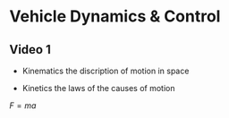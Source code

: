 # Vehicle Dynamics & Control

## Video 1

- Kinematics
the discription of motion in space

- Kinetics
the laws of the causes of motion

$F=ma$
